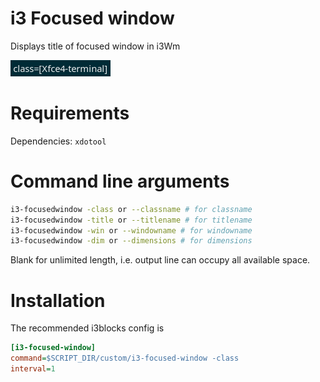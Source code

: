 # i3 Focused window

Displays title of focused window in i3Wm

![Demo](i3-focusedwindow.png)

# Requirements

Dependencies: `xdotool`

# Command line arguments  

```bash
i3-focusedwindow -class or --classname # for classname
i3-focusedwindow -title or --titlename # for titlename
i3-focusedwindow -win or --windowname # for windowname
i3-focusedwindow -dim or --dimensions # for dimensions
```

Blank for unlimited length, i.e. output line can occupy all available space.

# Installation

The recommended i3blocks config is

```INI
[i3-focused-window]
command=$SCRIPT_DIR/custom/i3-focused-window -class
interval=1
```

